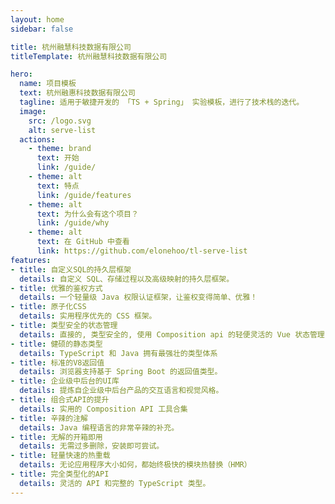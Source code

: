 ```yaml
---
layout: home
sidebar: false

title: 杭州融慧科技数据有限公司
titleTemplate: 杭州融慧科技数据有限公司

hero:
  name: 项目模板
  text: 杭州融惠科技数据有限公司
  tagline: 适用于敏捷开发的 「TS + Spring」 实验模板，进行了技术栈的迭代。
  image:
    src: /logo.svg
    alt: serve-list
  actions:
    - theme: brand
      text: 开始
      link: /guide/
    - theme: alt
      text: 特点
      link: /guide/features
    - theme: alt
      text: 为什么会有这个项目？
      link: /guide/why
    - theme: alt
      text: 在 GitHub 中查看
      link: https://github.com/elonehoo/tl-serve-list
features:
- title: 自定义SQL的持久层框架
  details: 自定义 SQL、存储过程以及高级映射的持久层框架。
- title: 优雅的鉴权方式
  details: 一个轻量级 Java 权限认证框架，让鉴权变得简单、优雅！
- title: 原子化CSS
  details: 实用程序优先的 CSS 框架。
- title: 类型安全的状态管理
  details: 直接的, 类型安全的, 使用 Composition api 的轻便灵活的 Vue 状态管理
- title: 健硕的静态类型
  details: TypeScript 和 Java 拥有最强壮的类型体系
- title: 标准的V8返回值
  details: 浏览器支持基于 Spring Boot 的返回值类型。
- title: 企业级中后台的UI库
  details: 提炼自企业级中后台产品的交互语言和视觉风格。
- title: 组合式API的提升
  details: 实用的 Composition API 工具合集
- title: 辛辣的注解
  details: Java 编程语言的非常辛辣的补充。
- title: 无解的开箱即用
  details: 无需过多删除，安装即可尝试。
- title: 轻量快速的热重载
  details: 无论应用程序大小如何，都始终极快的模块热替换（HMR）
- title: 完全类型化的API
  details: 灵活的 API 和完整的 TypeScript 类型。
---
```

